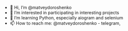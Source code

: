 - 👋 Hi, I’m @matveydoroshenko
- 👀 I’m interested in participating in interesting projects
- 🌱 I’m learning Python, especially aiogram and selenium
- 📫 How to reach me: @matveydoroshenko - telegram, 

<!---
matveydoroshenko/matveydoroshenko is a ✨ special ✨ repository because its `README.md` (this file) appears on your GitHub profile.
You can click the Preview link to take a look at your changes.
--->
